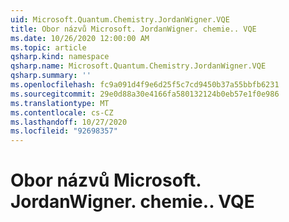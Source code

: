 ```yaml
---
uid: Microsoft.Quantum.Chemistry.JordanWigner.VQE
title: Obor názvů Microsoft. JordanWigner. chemie.. VQE
ms.date: 10/26/2020 12:00:00 AM
ms.topic: article
qsharp.kind: namespace
qsharp.name: Microsoft.Quantum.Chemistry.JordanWigner.VQE
qsharp.summary: ''
ms.openlocfilehash: fc9a091d4f9e6d25f5c7cd9450b37a55bbfb6231
ms.sourcegitcommit: 29e0d88a30e4166fa580132124b0eb57e1f0e986
ms.translationtype: MT
ms.contentlocale: cs-CZ
ms.lasthandoff: 10/27/2020
ms.locfileid: "92698357"
---
```

# <a name="microsoftquantumchemistryjordanwignervqe-namespace"></a>Obor názvů Microsoft. JordanWigner. chemie.. VQE



